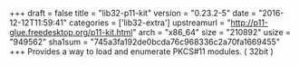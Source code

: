 +++
draft = false
title = "lib32-p11-kit"
version = "0.23.2-5"
date = "2016-12-12T11:59:41"
categories = ['lib32-extra']
upstreamurl = "http://p11-glue.freedesktop.org/p11-kit.html"
arch = "x86_64"
size = "210892"
usize = "949562"
sha1sum = "745a3fa192de0bcda76c968336c2a70fa1669455"
+++
Provides a way to load and enumerate PKCS#11 modules. ( 32bit )